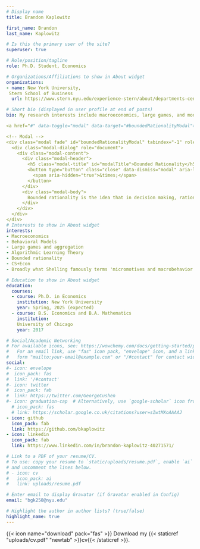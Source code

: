 ```yaml
---
# Display name
title: Brandon Kaplowitz

first_name: Brandon
last_name: Kaplowitz

# Is this the primary user of the site?
superuser: true

# Role/position/tagline
role: Ph.D. Student, Economics

# Organizations/Affiliations to show in About widget
organizations:
- name: New York University,
 Stern School of Business
  url: https://www.stern.nyu.edu/experience-stern/about/departments-centers-initiatives/academic-departments/economics

# Short bio (displayed in user profile at end of posts)
bio: My research interests include macroeconomics, large games, and models of household behavior with 'bounded rationality' (using Simon's original [sense](#boundedRationalityModal) .) 

<a href="#" data-toggle="modal" data-target="#boundedRationalityModal">bounded rationality</a>

<!-- Modal -->
<div class="modal fade" id="boundedRationalityModal" tabindex="-1" role="dialog" aria-labelledby="modalTitle" aria-hidden="true">
  <div class="modal-dialog" role="document">
    <div class="modal-content">
      <div class="modal-header">
        <h5 class="modal-title" id="modalTitle">Bounded Rationality</h5>
        <button type="button" class="close" data-dismiss="modal" aria-label="Close">
          <span aria-hidden="true">&times;</span>
        </button>
      </div>
      <div class="modal-body">
        Bounded rationality is the idea that in decision making, rationality of individuals is limited by the information they have, the cognitive limitations of their minds, and the finite amount of time they have to make decisions. Originally proposed by Herbert A. Simon.
      </div>
    </div>
  </div>
</div>
# Interests to show in About widget
interests:
- Macroeconomics
- Behavioral Models
- Large games and aggregation
- Algorithmic Learning Theory
- Bounded rationality
- CS+Econ
- Broadly what Shelling famously terms 'micromotives and macrobehavior.'

# Education to show in About widget
education:
  courses:
  - course: Ph.D. in Economics
    institution: New York University
    year: Spring, 2025 (expected)
  - course: B.S. Economics and B.A. Mathematics
    institution: 
    University of Chicago
    year: 2017

# Social/Academic Networking
# For available icons, see: https://wowchemy.com/docs/getting-started/page-builder/#icons
#   For an email link, use "fas" icon pack, "envelope" icon, and a link in the
#   form "mailto:your-email@example.com" or "/#contact" for contact widget.
social:
#- icon: envelope
#  icon_pack: fas
#  link: '/#contact'
#- icon: twitter
#  icon_pack: fab
#  link: https://twitter.com/GeorgeCushen
#- icon: graduation-cap  # Alternatively, use `google-scholar` icon from `ai` icon pack
  # icon_pack: fas
  # link: https://scholar.google.co.uk/citations?user=sIwtMXoAAAAJ
- icon: github
  icon_pack: fab
  link: https://github.com/bkaplowitz
- icon: linkedin
  icon_pack: fab
  link: https://www.linkedin.com/in/brandon-kaplowitz-40271571/

# Link to a PDF of your resume/CV.
# To use: copy your resume to `static/uploads/resume.pdf`, enable `ai` icons in `params.toml`, 
# and uncomment the lines below.
# - icon: cv
#   icon_pack: ai
#   link: uploads/resume.pdf

# Enter email to display Gravatar (if Gravatar enabled in Config)
email: "bgk258@nyu.edu"

# Highlight the author in author lists? (true/false)
highlight_name: true
---
```




{{< icon name="download" pack="fas" >}} Download my {{< staticref "uploads/cv.pdf" "newtab" >}}cv{{< /staticref >}}.
